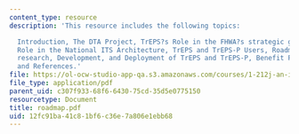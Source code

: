 ```yaml
---
content_type: resource
description: 'This resource includes the following topics:

  Introduction, The DTA Project, TrEPS?s Role in the FHWA?s strategic goals, TrEPS
  Role in the National ITS Architecture, TrEPS and TrEPS-P Users, Roadmap for the
  research, Development, and Deployment of TrEPS and TrEPS-P, Benefit Potential, Summary,
  and References.'
file: https://ol-ocw-studio-app-qa.s3.amazonaws.com/courses/1-212j-an-introduction-to-intelligent-transportation-systems-spring-2005/12fc91ba41c81bf6c36e7a806e1ebb68_roadmap.pdf
file_type: application/pdf
parent_uid: c307f933-68f6-6430-75cd-35d5e0775150
resourcetype: Document
title: roadmap.pdf
uid: 12fc91ba-41c8-1bf6-c36e-7a806e1ebb68
---
```


